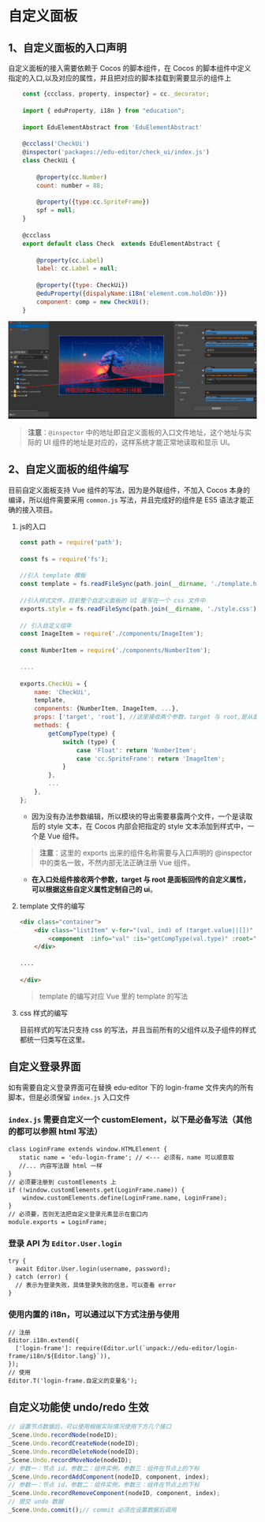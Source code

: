 # 自定义面板

## 1、自定义面板的入口声明

自定义面板的接入需要依赖于 Cocos 的脚本组件，在 Cocos 的脚本组件中定义指定的入口,以及对应的属性，并且把对应的脚本挂载到需要显示的组件上

```js
    const {ccclass, property, inspector} = cc._decorator;

    import { eduProperty, i18n } from "education";

    import EduElementAbstract from 'EduElementAbstract'

    @ccclass('CheckUi')
    @inspector('packages://edu-editor/check_ui/index.js')
    class CheckUi {

        @property(cc.Number)
        count: number = 88;

        @property({type:cc.SpriteFrame})
        spf = null;
    }

    @ccclass
    export default class Check  extends EduElementAbstract {

        @property(cc.Label)
        label: cc.Label = null;

        @property({type: CheckUi})
        @eduProperty({dispalyName:i18n('element.com.holdOn')})
        component: comp = new CheckUi();
    }

```

![将指定的脚本拖动到面板进行挂在](img/develop_panel.png)

> **注意**：`@inspector` 中的地址即自定义面板的入口文件地址，这个地址与实际的 UI 组件的地址是对应的，这样系统才能正常地读取和显示 UI。

## 2、自定义面板的组件编写

目前自定义面板支持 Vue 组件的写法，因为是外联组件，不加入 Cocos 本身的编译，所以组件需要采用 `common.js` 写法，并且完成好的组件是 ES5 语法才能正确的接入项目。

1. js的入口

    ```js
    const path = require('path');

    const fs = require('fs');

    //引入 template 模板
    const template = fs.readFileSync(path.join(__dirname, './template.html'), 'utf-8');

    //引入样式文件，目前整个自定义面板的 UI 是写在一个 css 文件中
    exports.style = fs.readFileSync(path.join(__dirname, './style.css'), 'utf-8');

    // 引入自定义组年
    const ImageItem = require('./components/ImageItem');

    const NumberItem = require('./components/NumberItem');

    ....

    exports.CheckUi = {
        name: 'CheckUi',
        template,
        components: {NumberItem, ImageItem, ...},
        props: ['target', 'root'], //这里接收两个参数，target 与 root,是从面板回传的组件属性
        methods: {
            getCompType(type) {
                switch (type) {
                    case 'Float': return 'NumberItem';
                    case 'cc.SpriteFrame': return 'ImageItem';
                }
            },
            ...
        },
    };
    ```

    - 因为没有办法参数编辑，所以模块的导出需要暴露两个文件，一个是读取后的 style 文本，在 Cocos 内部会把指定的 style 文本添加到样式中，一个是 Vue 组件。

    > **注意**：这里的 exports 出来的组件名称需要与入口声明的 @inspector 中的类名一致，不然内部无法正确注册 Vue 组件。

    - **在入口处组件接收两个参数，target 与 root 是面板回传的自定义属性，可以根据这些自定义属性定制自己的 ui**。

2. template 文件的编写

    ```html
    <div class="container">
        <div class="listItem" v-for="(val, ind) of (target.value||[])" :key="'comp_' + ind">
            <component  :info="val" :is="getCompType(val.type)" :root="root"/>
        </div>

    ....

    </div>
    ```

    > template 的编写对应 Vue 里的 template 的写法

3. css 样式的编写

    目前样式的写法只支持 css 的写法，并且当前所有的父组件以及子组件的样式都统一归类写在这里。

## 自定义登录界面

如有需要自定义登录界面可在替换 edu-editor 下的 login-frame 文件夹内的所有脚本，但是必须保留 `index.js` 入口文件

### `index.js` 需要自定义一个 customElement，以下是必备写法（其他的都可以参照 html 写法）

```
class LoginFrame extends window.HTMLElement {
   static name = 'edu-login-frame'; // <--- 必须有，name 可以顺意取
   //... 内容写法跟 html 一样
}
// 必须要注册到 customElements 上
if (!window.customElements.get(LoginFrame.name)) {
    window.customElements.define(LoginFrame.name, LoginFrame);
}
// 必须要，否则无法把自定义登录元素显示在窗口内
module.exports = LoginFrame;
```

### 登录 API 为 `Editor.User.login`

```
try {
  await Editor.User.login(username, password);
} catch (error) {
  // 表示为登录失败，具体登录失败的信息，可以查看 error
}
```

### 使用内置的 i18n，可以通过以下方式注册与使用

```
// 注册
Editor.i18n.extend({
  ['login-frame']: require(Editor.url(`unpack://edu-editor/login-frame/i18n/${Editor.lang}`)),
});
// 使用
Editor.T('login-frame.自定义的变量名');
```

## 自定义功能使 undo/redo 生效

```js
// 设置节点数据后，可以使用根据实际情况使用下方几个接口
_Scene.Undo.recordNode(nodeID);
_Scene.Undo.recordCreateNode(nodeID);
_Scene.Undo.recordDeleteNode(nodeID);
_Scene.Undo.recordMoveNode(nodeID);
// 参数一：节点 id，参数二：组件实例，参数三：组件在节点上的下标
_Scene.Undo.recordAddComponent(nodeID, component, index);
// 参数一：节点 id，参数二：组件实例，参数三：组件在节点上的下标
_Scene.Undo.recordRemoveComponent(nodeID, component, index);
// 提交 undo 数据
_Scene.Undo.commit();// commit 必须在设置数据后调用
```
